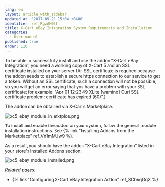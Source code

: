```yaml
---
lang: en
layout: article_with_sidebar
updated_at: '2017-09-29 15:04 +0400'
identifier: ref_RgzAH0hf
title: X-Cart eBay Integration System Requirements and Installation
categories:
  - User manual
published: true
order: 110
---
```


To be able to successfully install and use the addon "X-Cart eBay Integration", you need a working copy of X-Cart 5 and an SSL certificate installed on your server (An SSL certificate is required because the addon needs to establish a secure https connection to our service to get a token. Without an SSL certificate, such a connection will not be possible, so you will get an error saying that you have a problem with your SSL certificate; for example: "Apr 01 12:23:49 XLite [warning] Curl SSL certificate problem: certificate has expired (60)".)

The addon can be obtained via X-Cart’s Marketplace.

![xc5_ebay_module_in_mktplce.png]({{site.baseurl}}/attachments/ref_RgzAH0hf/xc5_ebay_module_in_mktplce.png)

To install and enable the addon on your system, follow the general module installation instructions. See {% link "Installing Addons from the Marketplace" ref_Vn1mMUw9 %}.

As a result, you should have the addon "X-Cart eBay Integration" listed in your store's Installed Addons section:

![xc5_ebay_module_installed.png]({{site.baseurl}}/attachments/ref_RgzAH0hf/xc5_ebay_module_installed.png)


_Related pages:_

*   {% link "Configuring X-Cart eBay Integration Addon" ref_SCbAqGqX %}
